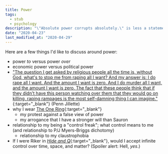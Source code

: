 ```yaml
---
title: Power
tags:
  - stub
  - psychology
description: "\"Absolute power corrupts absolutely.\" is less a statement of fact and more a confession by the speaker."
date: "2020-04-23"
last_modified_at: "2020-04-29"
---
```


Here are a few things I'd like to discuss around power:

* power _to_ versus power _over_
* economic power versus political power
* ["The question I get asked by religious people all the time is, without God, what's to stop me from raping all I want? And my answer is: I do rape all I want. And the amount I want is zero. And I do murder all I want, and the amount I want is zero. The fact that these people think that if they didn't have this person watching over them that they would go on killing, raping rampages is the most self-damning thing I can imagine."](https://www.youtube.com/watch?v=AwebTX3rk3E){:target="&lowbar;blank"} (Penn Jillette)
* why I wear [The One Ring](https://en.wikipedia.org/wiki/One_Ring){:target="&lowbar;blank"}
  * my protest against a false view of power
  * my arrogance that I have a stronger will than Sauron
* relationship to my being a "control freak"; what control means to me (and relationship to P/J Myers-Briggs dichotomy)
   * relationship to my claustrophobia
* If I were Riker in [_Hide and Q_](https://trakt.tv/shows/star-trek-the-next-generation/seasons/1/episodes/10){:target="&lowbar;blank"}, would I accept infinite control over time, space, and matter? (Spoiler alert: Hell, _yes_.)
